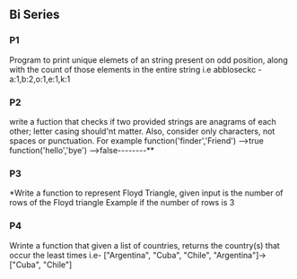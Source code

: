 ## Bi Series

### P1
Program to print unique elemets of an string present on odd position, along with the count of those elements in the entire string
i.e abbloseckc - a:1,b:2,o:1,e:1,k:1

### P2
write a fuction that checks if two provided strings are anagrams of each other; letter casing should'nt matter. Also, consider
only characters, not spaces or punctuation. For example
function('finder','Friend') -->true
function('hello','bye') -->false--------**

### P3
*Write a function to represent Floyd Triangle, given input is the number of rows of the Floyd triangle
Example if the number of rows is 3

### P4
Wrinte a function that given a list of countries, returns the country(s) that occur the least times
i.e- ["Argentina", "Cuba", "Chile", "Argentina"]->["Cuba", "Chile"]